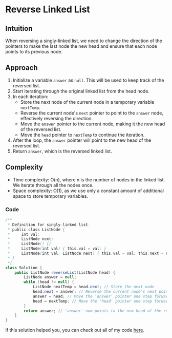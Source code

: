 # Reverse Linked List

## Intuition
When reversing a singly-linked list, we need to change the direction of the pointers to make the last node the new head and ensure that each node points to its previous node.

## Approach

1. Initialize a variable `answer` as `null`. This will be used to keep track of the reversed list.
2. Start iterating through the original linked list from the head node.
3. In each iteration:
   - Store the next node of the current node in a temporary variable `nextTemp`.
   - Reverse the current node's `next` pointer to point to the `answer` node, effectively reversing the direction.
   - Move the `answer` pointer to the current node, making it the new head of the reversed list.
   - Move the `head` pointer to `nextTemp` to continue the iteration.
4. After the loop, the `answer` pointer will point to the new head of the reversed list.
5. Return `answer`, which is the reversed linked list.

## Complexity

- Time complexity: O(n), where n is the number of nodes in the linked list. We iterate through all the nodes once.
- Space complexity: O(1), as we use only a constant amount of additional space to store temporary variables.
  
### Code

```java
/**
 * Definition for singly-linked list.
 * public class ListNode {
 *     int val;
 *     ListNode next;
 *     ListNode() {}
 *     ListNode(int val) { this.val = val; }
 *     ListNode(int val, ListNode next) { this.val = val; this.next = next; }
 * }
 */
class Solution {
    public ListNode reverseList(ListNode head) {
        ListNode answer = null;
        while (head != null) {
            ListNode nextTemp = head.next; // Store the next node
            head.next = answer; // Reverse the current node's next pointer
            answer = head; // Move the 'answer' pointer one step forward
            head = nextTemp; // Move the 'head' pointer one step forward
        }
        return answer; // 'answer' now points to the new head of the reversed list
    }
}
```

If this solution helped you, you can check out all of my code [here](https://github.com/PalmaAnd/Programming-Problems).